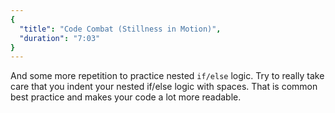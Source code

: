 ```yaml
---
{
  "title": "Code Combat (Stillness in Motion)",
  "duration": "7:03"
}
---
```


And some more repetition to practice nested `if/else` logic.
Try to really take care that you indent your nested if/else logic with spaces. That is common best practice and makes your code a lot more readable.
